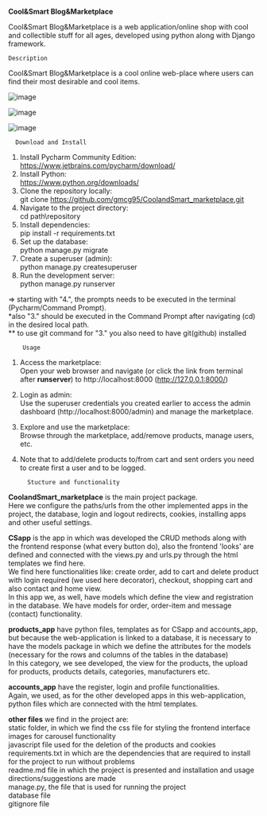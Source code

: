 **Cool&Smart Blog&Marketplace**

Cool&Smart Blog&Marketplace is a web application/online shop with cool and collectible stuff for all ages, developed using python along with Django framework.
  
    Description
Cool&Smart Blog&Marketplace is a cool online web-place where users can find their most desirable and cool items.


![image](https://github.com/gmcg95/CoolandSmart_marketplace/assets/145259154/b6e1ba8e-cd3f-47cb-a57a-ad75f5f5e3ba)



![image](https://github.com/gmcg95/CoolandSmart_marketplace/assets/145259154/ff378d1f-4580-4046-977c-83c8c481396d)



![image](https://github.com/gmcg95/CoolandSmart_marketplace/assets/145259154/83ef995b-7ea9-449c-9879-8cc6c808197a)
  

      Download and Install

1. Install Pycharm Community Edition:		
    https://www.jetbrains.com/pycharm/download/
2. Install Python:						
    https://www.python.org/downloads/
3. Clone the repository locally:\
    git clone https://github.com/gmcg95/CoolandSmart_marketplace.git
4. Navigate to the project directory:\
    cd path\repository 
5. Install dependencies:\
    pip install -r requirements.txt 
6. Set up the database:\
    python manage.py migrate 
7. Create a superuser (admin):\
    python manage.py createsuperuser 
8. Run the development server:\
    python manage.py runserver

⇒ starting with "4.", the prompts needs to be executed in the terminal (Pycharm/Command Prompt).   
  *also "3." should be executed in the Command Prompt after navigating (cd) in the desired local path.\
  ** to use git command for "3." you also need to have git(github) installed

        Usage

1. Access the marketplace:\
    Open your web browser and navigate (or click the link from terminal after **runserver**) to http://localhost:8000 (http://127.0.0.1:8000/)
2. Login as admin:\
    Use the superuser credentials you created earlier to access the admin dashboard (http://localhost:8000/admin) and manage the marketplace. 
3. Explore and use the marketplace:\
    Browse through the marketplace, add/remove products, manage users, etc.
4. Note that to add/delete products to/from cart and sent orders you need to create first a user and to be logged.


         Stucture and functionality

 **CoolandSmart_marketplace** is the main project package.\
    Here we configure the paths/urls from the other implemented apps in the project, the database, login and logout redirects, cookies, installing apps and other useful settings.

 **CSapp** is the app in which was developed the CRUD methods along with the frontend response (what every button do), also the frontend 'looks' are defined and connected with the views.py and urls.py through the html templates we find here.\
    We find here functionalities like: create order, add to cart and delete product with login required (we used here decorator), checkout, shopping cart and also contact and home view.\
    In this app we, as well, have models which define the view and registration in the database. We have models for order, order-item and message (contact) functionality. 

 **products_app** have python files, templates as for CSapp and accounts_app, but because the web-application is linked to a database, it is necessary to have the models package in which we define the attributes for the models (necessary for the rows and columns of the tables in the database)\
    In this category, we see developed, the view for the products, the upload for products, products details, categories, manufacturers etc.

 **accounts_app** have the register, login and profile functionalities.\
    Again, we used, as for the other developed apps in this web-application, python files which are connected with the html templates.

**other files** we find in the project are:\
    static folder, in which we find the css file for styling the frontend interface\
    images for carousel functionality\
    javascript file used for the deletion of the products and cookies\
    requirements.txt in which are the dependencies that are required to install for the project to run without problems\
    readme.md file in which the project is presented and installation and usage directions/suggestions are made\
    manage.py, the file that is used for running the project\
    database file\
    gitignore file
 
